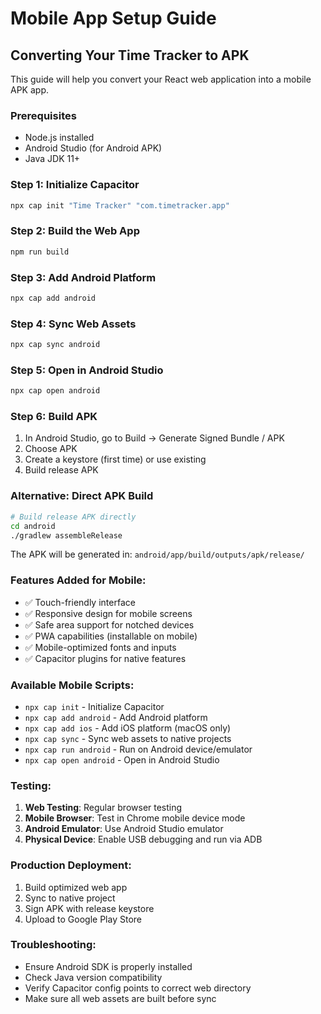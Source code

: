 # Mobile App Setup Guide

## Converting Your Time Tracker to APK

This guide will help you convert your React web application into a mobile APK app.

### Prerequisites
- Node.js installed
- Android Studio (for Android APK)
- Java JDK 11+ 

### Step 1: Initialize Capacitor
```bash
npx cap init "Time Tracker" "com.timetracker.app"
```

### Step 2: Build the Web App
```bash
npm run build
```

### Step 3: Add Android Platform
```bash
npx cap add android
```

### Step 4: Sync Web Assets
```bash
npx cap sync android
```

### Step 5: Open in Android Studio
```bash
npx cap open android
```

### Step 6: Build APK
1. In Android Studio, go to Build → Generate Signed Bundle / APK
2. Choose APK
3. Create a keystore (first time) or use existing
4. Build release APK

### Alternative: Direct APK Build
```bash
# Build release APK directly
cd android
./gradlew assembleRelease
```

The APK will be generated in: `android/app/build/outputs/apk/release/`

### Features Added for Mobile:
- ✅ Touch-friendly interface
- ✅ Responsive design for mobile screens  
- ✅ Safe area support for notched devices
- ✅ PWA capabilities (installable on mobile)
- ✅ Mobile-optimized fonts and inputs
- ✅ Capacitor plugins for native features

### Available Mobile Scripts:
- `npx cap init` - Initialize Capacitor
- `npx cap add android` - Add Android platform
- `npx cap add ios` - Add iOS platform (macOS only)
- `npx cap sync` - Sync web assets to native projects
- `npx cap run android` - Run on Android device/emulator
- `npx cap open android` - Open in Android Studio

### Testing:
1. **Web Testing**: Regular browser testing
2. **Mobile Browser**: Test in Chrome mobile device mode
3. **Android Emulator**: Use Android Studio emulator
4. **Physical Device**: Enable USB debugging and run via ADB

### Production Deployment:
1. Build optimized web app
2. Sync to native project
3. Sign APK with release keystore
4. Upload to Google Play Store

### Troubleshooting:
- Ensure Android SDK is properly installed
- Check Java version compatibility
- Verify Capacitor config points to correct web directory
- Make sure all web assets are built before sync